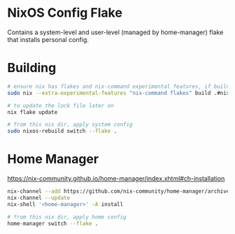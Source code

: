 # NixOS Config Flake

Contains a system-level and user-level (managed by home-manager) flake that installs personal config.

# Building

```sh
# ensure nix has flakes and nix-command experimental features, if building for the first time
sudo nix --extra-experimental-features "nix-command flakes" build .#nixosConfigurations.rhydian.config.system.build.toplevel

# to update the lock file later on
nix flake update

# from this nix dir, apply system config
sudo nixos-rebuild switch --flake .

```

# Home Manager

https://nix-community.github.io/home-manager/index.xhtml#ch-installation

```sh
nix-channel --add https://github.com/nix-community/home-manager/archive/master.tar.gz home-manager
nix-channel --update
nix-shell '<home-manager>' -A install

# from this nix dir, apply home config
home-manager switch --flake .
```
